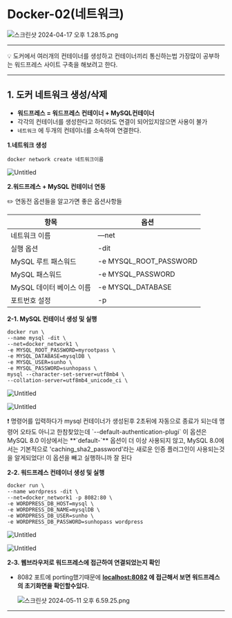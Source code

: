 # Docker-02(네트워크)

![스크린샷 2024-04-17 오후 1.28.15.png](https://github.com/s-u-n-h-o/TIL/docker-02/images/%E1%84%82%E1%85%A6%E1%84%90%E1%85%B3%E1%84%8B%E1%85%AF%E1%84%8F%E1%85%B3%2043283eb227ed413f80112c8740c9fe15/%25E1%2584%2589%25E1%2585%25B3%25E1%2584%258F%25E1%2585%25B3%25E1%2584%2585%25E1%2585%25B5%25E1%2586%25AB%25E1%2584%2589%25E1%2585%25A3%25E1%2586%25BA_2024-04-17_%25E1%2584%258B%25E1%2585%25A9%25E1%2584%2592%25E1%2585%25AE_1.28.15.png)

---

<aside>
💡 도커에서 여러개의 컨테이너를 생성하고 컨테이너끼리 통신하는법
가장많이 공부하는 워드프레스 사이트 구축을 해보려고 한다.

</aside>

---

## 1. 도커 네트워크 생성/삭제

- **워드프레스 = 워드프레스 컨테이너 + MySQL컨테이너**
- 각각의 컨테이너를 생성한다고 하더라도 연결이 되어있지않으면 사용이 불가
- `네트워크` 에 두개의 컨테이너를 소속하여 연결한다.

**1.네트워크 생성**

`docker network create 네트워크이름` 

![Untitled](https://github.com/s-u-n-h-o/TIL/blob/main/docker-02/images/%E1%84%82%E1%85%A6%E1%84%90%E1%85%B3%E1%84%8B%E1%85%AF%E1%84%8F%E1%85%B3%2043283eb227ed413f80112c8740c9fe15/Untitled.png)

**2.워드프레스 + MySQL 컨테이너 연동**

<aside>
✏️ 연동전 옵션들을 알고가면 좋은 옵션사항들

</aside>

| 항목 | 옵션 |
| --- | --- |
| 네트워크 이름 | —net |
| 실행 옵션 | -dit |
| MySQL 루트 패스워드 | -e MYSQL_ROOT_PASSWORD |
| MySQL 패스워드 | -e MYSQL_PASSWORD |
| MySQL 데이터 베이스 이름 | -e MYSQL_DATABASE |
| 포트번호 설정 | -p |

**2-1. MySQL 컨테이너 생성 및 실행**

```
docker run \
--name mysql -dit \
--net=docker_network1 \
-e MYSQL_ROOT_PASSWORD=myrootpass \
-e MYSQL_DATABASE=mysqlDB \
-e MYSQL_USER=sunho \
-e MYSQL_PASSWORD=sunhopass \
mysql --character-set-server=utf8mb4 \
--collation-server=utf8mb4_unicode_ci \
```

![Untitled](https://github.com/s-u-n-h-o/TIL/blob/main/docker-02/images/%E1%84%82%E1%85%A6%E1%84%90%E1%85%B3%E1%84%8B%E1%85%AF%E1%84%8F%E1%85%B3%2043283eb227ed413f80112c8740c9fe15/Untitled%201.png)

![Untitled](https://github.com/s-u-n-h-o/TIL/blob/main/docker-02/images/%E1%84%82%E1%85%A6%E1%84%90%E1%85%B3%E1%84%8B%E1%85%AF%E1%84%8F%E1%85%B3%2043283eb227ed413f80112c8740c9fe15/Untitled%202.png)

<aside>
❗ 명령어를 입력하다가  mysql 컨테이너가 생성된후 2초뒤에 자동으로 종료가 되는데 명령어 오타도 아니고 한참찾았는데 
`--default-authentication-plugi` 이 옵션은 MySQL 8.0 이상에서는 **`default-`** 옵션이 더 이상 사용되지 않고, MySQL 8.0에서는 기본적으로 'caching_sha2_password'라는 새로운 인증 플러그인이 사용되는것을 알게되었다! 이 옵션을 빼고 실행하니까 잘 된다

</aside>

**2-2. 워드프레스 컨테이너 생성 및 실행**

```
docker run \
--name wordpress -dit \
--net=docker_network1 -p 8082:80 \
-e WORDPRESS_DB_HOST=mysql \
-e WORDPRESS_DB_NAME=mysqlDB \
-e WORDPRESS_DB_USER=sunho \
-e WORDPRESS_DB_PASSWORD=sunhopass wordpress
```

![Untitled](https://github.com/s-u-n-h-o/TIL/blob/main/docker-02/images/%E1%84%82%E1%85%A6%E1%84%90%E1%85%B3%E1%84%8B%E1%85%AF%E1%84%8F%E1%85%B3%2043283eb227ed413f80112c8740c9fe15/Untitled%203.png)

![Untitled](https://github.com/s-u-n-h-o/TIL/blob/main/docker-02/images/%E1%84%82%E1%85%A6%E1%84%90%E1%85%B3%E1%84%8B%E1%85%AF%E1%84%8F%E1%85%B3%2043283eb227ed413f80112c8740c9fe15/Untitled%204.png)

**2-3. 웹브라우저로 워드프레스에 접근하여 연결되었는지 확인**

- 8082 포트에 porting했기때문에 **[localhost:8082](http://localhost:8082) 에 접근해서 보면 워드프레스의 초기화면을 확인할수있다.**
    
    ![스크린샷 2024-05-11 오후 6.59.25.png](https://github.com/s-u-n-h-o/TIL/blob/main/docker-02/images/%E1%84%82%E1%85%A6%E1%84%90%E1%85%B3%E1%84%8B%E1%85%AF%E1%84%8F%E1%85%B3%2043283eb227ed413f80112c8740c9fe15/%25E1%2584%2589%25E1%2585%25B3%25E1%2584%258F%25E1%2585%25B3%25E1%2584%2585%25E1%2585%25B5%25E1%2586%25AB%25E1%2584%2589%25E1%2585%25A3%25E1%2586%25BA_2024-05-11_%25E1%2584%258B%25E1%2585%25A9%25E1%2584%2592%25E1%2585%25AE_6.59.25.png)
    

---

